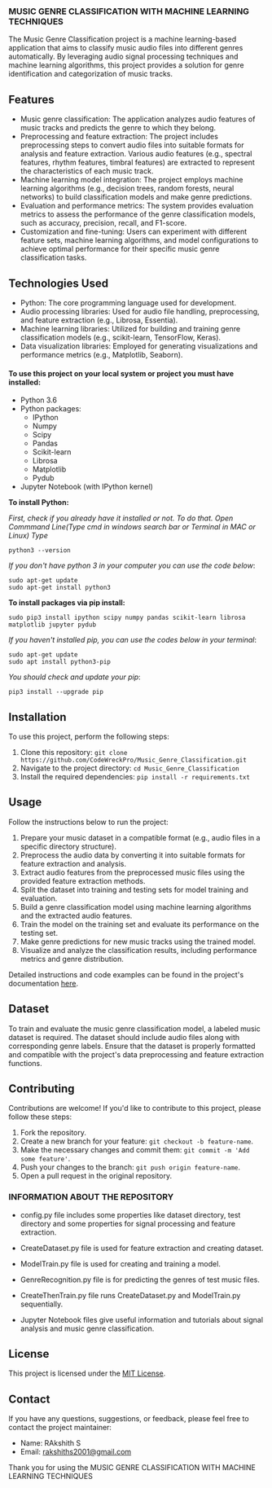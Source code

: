 ### MUSIC GENRE CLASSIFICATION WITH MACHINE LEARNING TECHNIQUES

The Music Genre Classification project is a machine learning-based application that aims to classify music audio files into different genres automatically. By leveraging audio signal processing techniques and machine learning algorithms, this project provides a solution for genre identification and categorization of music tracks.

## Features

- Music genre classification: The application analyzes audio features of music tracks and predicts the genre to which they belong.
- Preprocessing and feature extraction: The project includes preprocessing steps to convert audio files into suitable formats for analysis and feature extraction. Various audio features (e.g., spectral features, rhythm features, timbral features) are extracted to represent the characteristics of each music track.
- Machine learning model integration: The project employs machine learning algorithms (e.g., decision trees, random forests, neural networks) to build classification models and make genre predictions.
- Evaluation and performance metrics: The system provides evaluation metrics to assess the performance of the genre classification models, such as accuracy, precision, recall, and F1-score.
- Customization and fine-tuning: Users can experiment with different feature sets, machine learning algorithms, and model configurations to achieve optimal performance for their specific music genre classification tasks.

## Technologies Used
- Python: The core programming language used for development.
- Audio processing libraries: Used for audio file handling, preprocessing, and feature extraction (e.g., Librosa, Essentia).
- Machine learning libraries: Utilized for building and training genre classification models (e.g., scikit-learn, TensorFlow, Keras).
- Data visualization libraries: Employed for generating visualizations and performance metrics (e.g., Matplotlib, Seaborn).

#### To use this project on your local system or project you must have installed:
* Python 3.6
* Python packages:
	* IPython
	* Numpy
	* Scipy
	* Pandas
	* Scikit-learn
	* Librosa
	* Matplotlib
	* Pydub
* Jupyter Notebook (with IPython kernel)
	
**To install Python:**

_First, check if you already have it installed or not. To do that. 
Open Commmand Line(Type cmd in windows search bar or Terminal in MAC or Linux) 
Type_
~~~~
python3 --version
~~~~
_If you don't have python 3 in your computer you can use the code below_:
~~~~
sudo apt-get update
sudo apt-get install python3
~~~~

**To install packages via pip install:**
~~~~
sudo pip3 install ipython scipy numpy pandas scikit-learn librosa matplotlib jupyter pydub
~~~~
_If you haven't installed pip, you can use the codes below in your terminal_:
~~~~
sudo apt-get update
sudo apt install python3-pip
~~~~
_You should check and update your pip_:
~~~~
pip3 install --upgrade pip
~~~~

## Installation

To use this project, perform the following steps:

1. Clone this repository: `git clone https://github.com/CodeWreckPro/Music_Genre_Classification.git`
2. Navigate to the project directory: `cd Music_Genre_Classification`
3. Install the required dependencies: `pip install -r requirements.txt`

## Usage

Follow the instructions below to run the project:

1. Prepare your music dataset in a compatible format (e.g., audio files in a specific directory structure).
2. Preprocess the audio data by converting it into suitable formats for feature extraction and analysis.
3. Extract audio features from the preprocessed music files using the provided feature extraction methods.
4. Split the dataset into training and testing sets for model training and evaluation.
5. Build a genre classification model using machine learning algorithms and the extracted audio features.
6. Train the model on the training set and evaluate its performance on the testing set.
7. Make genre predictions for new music tracks using the trained model.
8. Visualize and analyze the classification results, including performance metrics and genre distribution.

Detailed instructions and code examples can be found in the project's documentation [here](docs/README.md).

## Dataset

To train and evaluate the music genre classification model, a labeled music dataset is required. The dataset should include audio files along with corresponding genre labels. Ensure that the dataset is properly formatted and compatible with the project's data preprocessing and feature extraction functions.

## Contributing

Contributions are welcome! If you'd like to contribute to this project, please follow these steps:

1. Fork the repository.
2. Create a new branch for your feature: `git checkout -b feature-name`.
3. Make the necessary changes and commit them: `git commit -m 'Add some feature'`.
4. Push your changes to the branch: `git push origin feature-name`.
5. Open a pull request in the original repository.


### INFORMATION ABOUT THE REPOSITORY 
* config.py file includes some properties like dataset directory, test directory and some properties for signal processing and feature extraction.
* CreateDataset.py file is used for feature extraction and creating dataset.
* ModelTrain.py file is used for creating and training a model.
* GenreRecognition.py file is for predicting the genres of test music files.
* CreateThenTrain.py file runs CreateDataset.py and ModelTrain.py sequentially. 

* Jupyter Notebook files give useful information and tutorials about signal analysis and music genre classification.

## License

This project is licensed under the [MIT License](LICENSE).

## Contact
If you have any questions, suggestions, or feedback, please feel free to contact the project maintainer:

* Name: RAkshith S
* Email: rakshiths2001@gmail.com

Thank you for using the MUSIC GENRE CLASSIFICATION WITH MACHINE LEARNING TECHNIQUES
